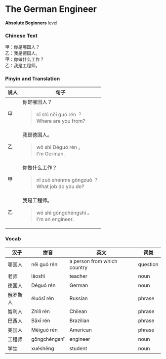 # The German Engineer
**Absolute Beginners** level
### Chinese Text
甲：你是哪国人？<br />乙：我是德国人。<br />甲：你做什么工作？<br />乙：我是工程师。

### Pinyin and Translation
|说人|句子|
|----|----|
|甲|你是哪国人？<blockquote>nǐ shì něi guó rén ？<br />Where are you from?</blockquote>|
|乙|我是德国人。<blockquote>wǒ shì Déguó rén 。<br />I'm German.</blockquote>|
|甲|你做什么工作？<blockquote>nǐ zuò shénme gōngzuò ？<br />What job do you do?</blockquote>|
|乙|我是工程师。<blockquote>wǒ shì gōngchéngshī 。<br />I'm an engineer.</blockquote>|
### Vocab
|汉子|拼音|英文|词类|
|----|----|----|----|
|哪国人|něi guó rén|a person from which country|question|
|老师|lǎoshī|teacher|noun|
|德国人|Déguó rén|German|noun|
|俄罗斯人|éluósī rén|Russian|phrase|
|智利人|Zhìlì rén|Chilean|phrase|
|巴西人|Bāxī rén|Brazilian|phrase|
|美国人|Měiguó rén|American|phrase|
|工程师|gōngchéngshī|engineer|noun|
|学生|xuéshēng|student|noun|